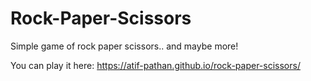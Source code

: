 # Rock-Paper-Scissors
Simple game of rock paper scissors.. and maybe more!

You can play it here: https://atif-pathan.github.io/rock-paper-scissors/